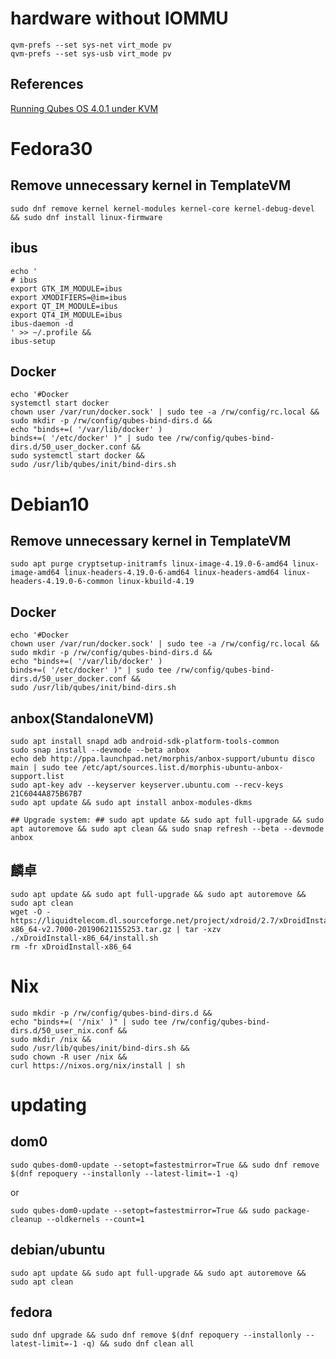 # hardware without IOMMU

```
qvm-prefs --set sys-net virt_mode pv
qvm-prefs --set sys-usb virt_mode pv
```

## References

[Running Qubes OS 4.0.1 under KVM](http://web.archive.org/web/20191123124538/https://www.reddit.com/r/Qubes/comments/b5cgc4/running_qubes_os_401_under_kvm/)

# Fedora30

## Remove unnecessary kernel in TemplateVM

```
sudo dnf remove kernel kernel-modules kernel-core kernel-debug-devel && sudo dnf install linux-firmware
```

## ibus

```
echo '
# ibus
export GTK_IM_MODULE=ibus
export XMODIFIERS=@im=ibus
export QT_IM_MODULE=ibus
export QT4_IM_MODULE=ibus
ibus-daemon -d
' >> ~/.profile &&
ibus-setup
```

## Docker

```
echo '#Docker
systemctl start docker
chown user /var/run/docker.sock' | sudo tee -a /rw/config/rc.local &&
sudo mkdir -p /rw/config/qubes-bind-dirs.d &&
echo "binds+=( '/var/lib/docker' )
binds+=( '/etc/docker' )" | sudo tee /rw/config/qubes-bind-dirs.d/50_user_docker.conf &&
sudo systemctl start docker &&
sudo /usr/lib/qubes/init/bind-dirs.sh
```

# Debian10

## Remove unnecessary kernel in TemplateVM

```
sudo apt purge cryptsetup-initramfs linux-image-4.19.0-6-amd64 linux-image-amd64 linux-headers-4.19.0-6-amd64 linux-headers-amd64 linux-headers-4.19.0-6-common linux-kbuild-4.19
```

## Docker

```
echo '#Docker
chown user /var/run/docker.sock' | sudo tee -a /rw/config/rc.local &&
sudo mkdir -p /rw/config/qubes-bind-dirs.d &&
echo "binds+=( '/var/lib/docker' )
binds+=( '/etc/docker' )" | sudo tee /rw/config/qubes-bind-dirs.d/50_user_docker.conf &&
sudo /usr/lib/qubes/init/bind-dirs.sh
```

## anbox(StandaloneVM)

```
sudo apt install snapd adb android-sdk-platform-tools-common
sudo snap install --devmode --beta anbox
echo deb http://ppa.launchpad.net/morphis/anbox-support/ubuntu disco main | sudo tee /etc/apt/sources.list.d/morphis-ubuntu-anbox-support.list
sudo apt-key adv --keyserver keyserver.ubuntu.com --recv-keys 21C6044A875B67B7
sudo apt update && sudo apt install anbox-modules-dkms

## Upgrade system: ## sudo apt update && sudo apt full-upgrade && sudo apt autoremove && sudo apt clean && sudo snap refresh --beta --devmode anbox
```

## 麟卓

```
sudo apt update && sudo apt full-upgrade && sudo apt autoremove && sudo apt clean
wget -O - https://liquidtelecom.dl.sourceforge.net/project/xdroid/2.7/xDroidInstall-x86_64-v2.7000-20190621155253.tar.gz | tar -xzv
./xDroidInstall-x86_64/install.sh
rm -fr xDroidInstall-x86_64
```

# Nix

```
sudo mkdir -p /rw/config/qubes-bind-dirs.d &&
echo "binds+=( '/nix' )" | sudo tee /rw/config/qubes-bind-dirs.d/50_user_nix.conf &&
sudo mkdir /nix &&
sudo /usr/lib/qubes/init/bind-dirs.sh &&
sudo chown -R user /nix &&
curl https://nixos.org/nix/install | sh
```

# updating

## dom0

```
sudo qubes-dom0-update --setopt=fastestmirror=True && sudo dnf remove $(dnf repoquery --installonly --latest-limit=-1 -q)
```
or
```
sudo qubes-dom0-update --setopt=fastestmirror=True && sudo package-cleanup --oldkernels --count=1
```

## debian/ubuntu

```
sudo apt update && sudo apt full-upgrade && sudo apt autoremove && sudo apt clean
```

## fedora

```
sudo dnf upgrade && sudo dnf remove $(dnf repoquery --installonly --latest-limit=-1 -q) && sudo dnf clean all
```
